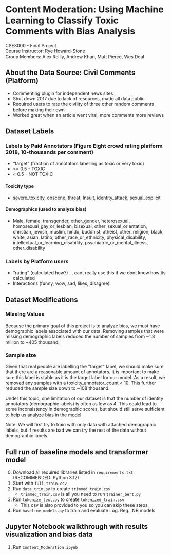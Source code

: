 # Content Moderation: Using Machine Learning to Classify Toxic Comments with Bias Analysis
CSE3000 - Final Project  
Course Instructor: Rye Howard-Stone  
Group Members: Alex Reilly, Andrew Khan, Matt Pierce, Wes Deal  

## About the Data Source: Civil Comments (Platform)

- Commenting plugin for independent news sites 
- Shut down 2017 due to lack of resources, made all data public 
- Required users to rate the civility of three other random comments before making their own 
- Worked great when an article went viral, more comments more reviews 

## Dataset Labels

### Labels by Paid Annotators (Figure Eight crowd rating platform 2018, 10-thousands per comment) 

- “target” (fraction of annotators labelling as toxic or very toxic) 
- \>= 0.5 - TOXIC 
- < 0.5 - NOT TOXIC 

#### Toxicity type 

- severe_toxicity, obscene, threat, Insult, identity_attack, sexual_explicit 

#### Demographics (used to analyze bias)

- Male, female, transgender, other_gender, heterosexual, homosexual_gay_or_lesbian, bisexual, other_sexual_orientation, christian, jewish, muslim, hindu, buddhist, atheist, other_religion, black, white, asian, latino, other_race_or_ethnicity, physical_disability, intellectual_or_learning_disability, psychiatric_or_mental_illness, other_disability 

### Labels by Platform users 

- “rating” (calculated how?) ... cant really use this if we dont know how its calculated 
- Interactions (funny, wow, sad, likes, disagree) 

## Dataset Modifications
### Missing Values
Because the primary goal of this project is to analyze bias, we must have demographic labels associated with our data. Removing samples that were missing demographic labels reduced the number of samples from ~1.8 million to ~405 thousand.

### Sample size
Given that real people are labelling the "target" label, we should make sure that there are a reasonable amount of annotators. It is important to make sure this label is stable as it is the target label for our model. As a result, we removed any samples with a toxicity_annotator_count < 10. This further reduced the sample size down to ~108 thousand.

Under this topic, one limitation of our dataset is that the number of identity annotators (demographic labels) is often as low as 4. This could lead to some inconsistency in demographic scores, but should still serve sufficient to help us analyze bias in the model.

Note: We will first try to train with only data with attached demographic labels, but if results are bad we can try the rest of the data without demographic labels.

## Full run of baseline models and transformer model
0. Download all required libraries listed in `requirements.txt` (RECOMMENDED: Python 3.12)
1. Start with `full_train.csv`
2. Run `data_trim.py` to create `trimmed_train.csv`
    - `trimmed_train.csv` is all you need to run `trainer_bert.py`
3. Run `tokenize_text.py` to create `tokenized_train.csv`
    - This csv is also provided to you so you can skip these steps 
4. Run `baseline_models.py` to train and evaluate Log. Reg., NB models

## Jupyter Notebook walkthrough with results visualization and bias data
1. Run `Content_Moderation.ipynb`